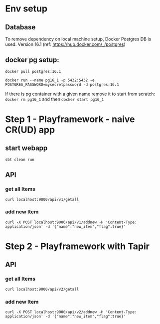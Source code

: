 # Env setup

## Database
To remove dependency on local machine setup, Docker Postgres DB is used. Version 16.1 (ref: https://hub.docker.com/_/postgres)

## docker pg setup:
```docker pull postgres:16.1```

```docker run --name pg16_1 -p 5432:5432 -e POSTGRES_PASSWORD=mysecretpassword -d postgres:16.1```

If there is pg container with a given name remove it to start from scratch: `docker rm pg16_1` and then `docker start pg16_1`

# Step 1 - Playframework - naive CR(UD) app

## start webapp
`sbt clean run`

## API
### get all Items
`curl localhost:9000/api/v1/getall`

### add new Item
```curl -X POST localhost:9000/api/v1/addnew -H 'Content-Type: application/json' -d '{"name":"new_item","flag":true}'```

# Step 2 - Playframework with Tapir
## API
### get all Items
`curl localhost:9000/api/v2/getall`

### add new Item
```curl -X POST localhost:9000/api/v2/addnew -H 'Content-Type: application/json' -d '{"name":"new_item","flag":true}'```
